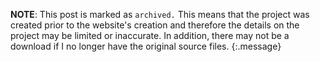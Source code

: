 **NOTE**: This post is marked as `archived.` This means that the project was created prior to the website's creation and therefore the details on the project may be limited or inaccurate. In addition, there may not be a download if I no longer have the original source files.
{:.message}